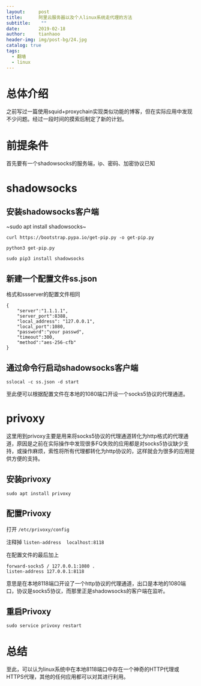 ```yaml
---
layout:     post
title:      阿里云服务器以及个人linux系统走代理的方法
subtitle:    ""
date:       2019-02-18
author:     tianhaoo
header-img: img/post-bg/24.jpg
catalog: true
tags:
  - 翻墙
  - linux
---
```


# 总体介绍

之前写过一篇使用squid+proxychain实现类似功能的博客，但在实际应用中发现不少问题。经过一段时间的摸索后制定了新的计划。

# 前提条件

首先要有一个shadowsocks的服务端，ip、密码、加密协议已知

# shadowsocks

## 安装shadowsocks客户端


~sudo apt install shadowsocks~

```
curl https://bootstrap.pypa.io/get-pip.py -o get-pip.py

python3 get-pip.py

sudo pip3 install shadowsocks

```
## 新建一个配置文件ss.json

格式和ssserver的配置文件相同

```
{
    "server":"1.1.1.1",
    "server_port":8388,
    "local_address": "127.0.0.1",
    "local_port":1080,
    "password":"your passwd",
    "timeout":300,
    "method":"aes-256-cfb"
}
```

## 通过命令行启动shadowsocks客户端

```
sslocal -c ss.json -d start
```

至此便可以根据配置文件在本地的1080端口开设一个socks5协议的代理通道。

# privoxy

这里用到privoxy主要是用来将socks5协议的代理通道转化为http格式的代理通道，原因是之前在实际操作中发现很多FQ失败的应用都是对socks5协议缺少支持，或操作麻烦，索性将所有代理都转化为http协议的，这样就会为很多的应用提供方便的支持。


## 安装privoxy

```
sudo apt install privoxy
```

## 配置Privoxy

打开 `/etc/privoxy/config`

注释掉 `listen-address  localhost:8118`

在配置文件的最后加上

```
forward-socks5 / 127.0.0.1:1080 .
listen-address 127.0.0.1:8118
```

意思是在本地8118端口开设了一个http协议的代理通道，出口是本地的1080端口，协议是socks5协议，而那里正是shadowsocks的客户端在监听。

## 重启Privoxy

```
sudo service privoxy restart
```

# 总结

至此，可以认为linux系统中在本地8118端口中存在一个神奇的HTTP代理或HTTPS代理，其他的任何应用都可以对其进行利用。



